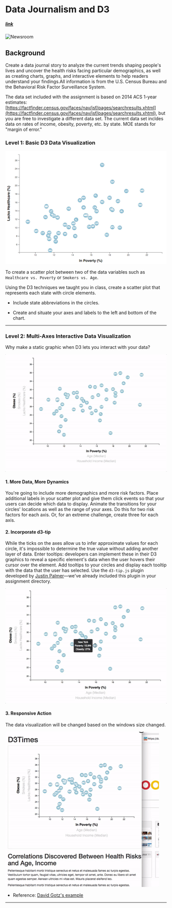 # Data Journalism and D3  
##### [link](https://pyligent.github.io/D3_DataViz/)

![Newsroom](https://media.giphy.com/media/v18Vgxabu8pi0/giphy.gif)

## Background

Create a data journal story to analyze the current trends shaping people's lives and uncover the health risks facing particular demographics, as well as creating charts, graphs, and interactive elements to help readers understand your findings.All information is from the U.S. Census Bureau and the Behavioral Risk Factor Surveillance System.

The data set included with the assignment is based on 2014 ACS 1-year estimates: [https://factfinder.census.gov/faces/nav/jsf/pages/searchresults.xhtml](https://factfinder.census.gov/faces/nav/jsf/pages/searchresults.xhtml), but you are free to investigate a different data set. The current data set incldes data on rates of income, obesity, poverty, etc. by state. MOE stands for "margin of error."


### Level 1: Basic D3 Data Visualization

![4-scatter](Images/4-scatter.jpg)

To create a scatter plot between two of the data variables such as `Healthcare vs. Poverty` or `Smokers vs. Age`.

Using the D3 techniques we taught you in class, create a scatter plot that represents each state with circle elements. 

* Include state abbreviations in the circles.

* Create and situate your axes and labels to the left and bottom of the chart.

- - -

### Level 2: Multi-Axes Interactive Data Visualization

Why make a static graphic when D3 lets you interact with your data?

![7-animated-scatter](Images/7-animated-scatter.gif)

#### 1. More Data, More Dynamics

You're going to include more demographics and more risk factors. Place additional labels in your scatter plot and give them click events so that your users can decide which data to display. Animate the transitions for your circles' locations as well as the range of your axes. Do this for two risk factors for each axis. Or, for an extreme challenge, create three for each axis.

#### 2. Incorporate d3-tip

While the ticks on the axes allow us to infer approximate values for each circle, it's impossible to determine the true value without adding another layer of data. Enter tooltips: developers can implement these in their D3 graphics to reveal a specific element's data when the user hovers their cursor over the element. Add tooltips to your circles and display each tooltip with the data that the user has selected. Use the `d3-tip.js` plugin developed by [Justin Palmer](https://github.com/Caged)—we've already included this plugin in your assignment directory.

![8-tooltip](Images/8-tooltip.gif)

#### 3. Responsive Action

The data visualization will be changed based on the windows size changed.   

![9-Responsive](Images/9-responsive-d3.gif)


* Reference:  [David Gotz's example](https://bl.ocks.org/davegotz/bd54b56723c154d25eedde6504d30ad7)

- - -

